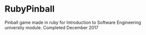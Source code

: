 # RubyPinball
Pinball game made in ruby for Introduction to Software Engineering universtiy module. Completed December 2017
